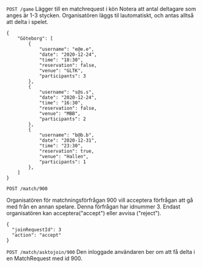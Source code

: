 `POST /game` 
Lägger till en matchrequest i kön
Notera att antal deltagare som anges är 1-3 stycken. Organisatören läggs til lautomatiskt, och antas alltså att delta i spelet.

``` 
{
	"Göteborg": [
		{ 
			"username": "e@e.e",
			"date": "2020-12-24",
			"time": "18:30",
			"reservation": false,
			"venue": "GLTK",
			"participants": 3
		},
		{ 
			"username": "s@s.s",
			"date": "2020-12-24",
			"time": "16:30",
			"reservation": false,
			"venue": "MBB",
			"participants": 2
		},
		{ 
			"username": "b@b.b",
			"date": "2020-12-31",
			"time": "23:30",
			"reservation": true,
			"venue": "Hallen",
			"participants": 1
		},
	]
}

``` 

`POST /match/900`

Organisatören för matchningsförfrågan 900 vill acceptera förfrågan att gå med från en annan
spelare. Denna förfrågan har idnummer 3. Endast organisatören kan acceptera("accept") eller avvisa ("reject").

```
{
  "joinRequestId": 3
  "action": "accept"
}
```


`POST /match/asktojoin/900`
Den inloggade användaren ber om att få delta i en MatchRequest med id 900.
